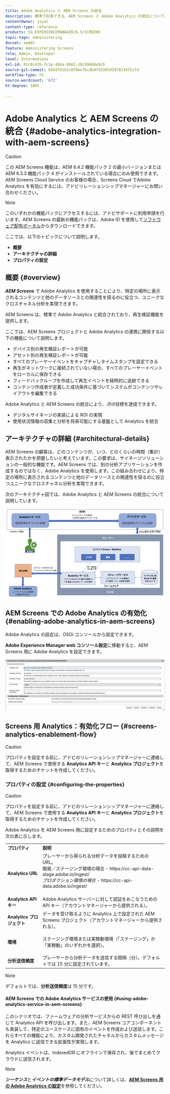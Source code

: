 ```yaml
---
title: Adobe Analytics と AEM Screens の統合
description: 標準で利用できる、AEM Screens と Adobe Analytics の統合について説明し、提供される再生検証機能についても紹介します。
contentOwner: jsyal
content-type: reference
products: SG_EXPERIENCEMANAGER/6.5/SCREENS
topic-tags: administering
docset: aem65
feature: Administering Screens
role: Admin, Developer
level: Intermediate
exl-id: 92c8c42b-7c1e-4d4a-8662-18c99666e9c6
source-git-commit: 6643f4162c8f0ee7bcdb0fd3305d3978234f5cfd
workflow-type: ht
source-wordcount: '672'
ht-degree: 100%

---
```


# Adobe Analytics と AEM Screens の統合 {#adobe-analytics-integration-with-aem-screens}

>[!CAUTION]
>
>この AEM Screens 機能は、AEM 6.4.2 機能パック 2 の最小バージョンまたは AEM 6.3.3 機能パック 4 がインストールされている場合にのみ使用できます。AEM Screens Cloud Service のお客様の場合、Screens Cloud でAdobe Analytics を有効にするには、アドビリレーションシップマネージャーにお問い合わせください。

>[!NOTE]
>
>このいずれかの機能パックにアクセスするには、アドビサポートに利用申請を行います。AEM Screens の最新の機能パックは、Adobe ID を使用して[ソフトウェア配布ポータル](https://experience.adobe.com/#/downloads/content/software-distribution/ja/aem.html)からダウンロードできます。

ここでは、以下のトピックについて説明します。

* **概要**
* **アーキテクチャの詳細**
* **プロパティの設定**

## 概要 {#overview}

***AEM Screens*** で Adobe Analytics を使用することにより、特定の場所に表示されるコンテンツと他のデータソースとの関連性を探るのに役立つ、ユニークなクロスチャネル分析を実現できます。

AEM Screens は、標準で Adobe Analytics と統合されており、再生検証機能を提供します。

ここでは、AEM Screens プロジェクトと Adobe Analytics の連携に関係する以下の機能について説明します。

* デバイス別の再生検証レポートが可能
* アセット別の再生検証レポートが可能
* すべてのプレーヤーイベントをキャプチャしタイムスタンプを設定できる
* 再生がネットワークに接続されていない場合、すべてのプレーヤーイベントをローカルに保存できる
* フィードバックループを作成して再生イベントを経時的に追跡できる
* コンテンツ作成者が定義した成功条件に基づいてシステムがコンテンツやレイアウトを編集できる

Adobe Analytics と AEM Screens の統合により、*次の*&#x200B;目標を達成できます。

* デジタルサイネージの実装による ROI の実現
* 使用状況情報の収集と分析を将来可能にする基盤として Analytics を統合

## アーキテクチャの詳細 {#architectural-details}

AEM Screens の顧客は、どのコンテンツが、いつ、どのくらいの時間（集計）表示されたかを把握したいと考えています。この要求は、サイネージソリューションの一般的な機能です。AEM Screens では、別の分析アプリケーションを作成するのではなく、Adobe Analytics を使用します。この組み合わせにより、特定の場所に表示されるコンテンツと他のデータソースとの関連性を探るのに役立つユニークなクロスチャネル分析を実現できます。

次のアーキテクチャ図では、Adobe Analytics と AEM Screens の統合について説明しています。

![screen_shot_2018-09-12at85611am](assets/screen_shot_2018-09-12at85611am.png)

## AEM Screens での Adobe Analytics の有効化 {#enabling-adobe-analytics-in-aem-screens}

Adobe Analytics の設定は、OSGi コンソールから設定できます。

**Adobe Experience Manager web コンソール設定**&#x200B;に移動すると、AEM Screens 用に Adobe Analytics を設定できます。

![screen_shot_2018-09-04at25550pm](assets/screen_shot_2018-09-04at25550pm.png)

## Screens 用 Analytics：有効化フロー {#screens-analytics-enablement-flow}

>[!CAUTION]
>
>プロパティを設定する前に、アドビのリレーションシップマネージャーに連絡して、AEM Screens で使用する **Analytics API キー**&#x200B;と **Analytics プロジェクト**&#x200B;を取得するためのチケットを作成してください。

### プロパティの設定 {#configuring-the-properties}

>[!CAUTION]
>
>プロパティを設定する前に、アドビのリレーションシップマネージャーに連絡して、AEM Screens で使用する **Analytics API キー**&#x200B;と **Analytics プロジェクト**&#x200B;を取得するためのチケットを作成してください。

Adobe Analytics を AEM Screens 用に設定するためのプロパティとその説明を次の表に示します。

<table>
 <tbody>
  <tr>
   <td><strong>プロパティ</strong></td>
   <td><strong>説明</strong></td>
  </tr>
  <tr>
   <td><strong>Analytics URL</strong></td>
   <td>プレーヤーから得られる分析データを投稿するための URL。<br>
   開発／ステージング環境の場合</em> - https://cc-api-data-stage.adobe.io/ingest/<br /> <em>プロダクション環境の場合</em> - https://cc-api-data.adobe.io/ingest/<br /> <br /></td>
  </tr>
  <tr>
   <td><strong>Analytics API キー</strong></td>
   <td>Adobe Analytics サーバーに対して認証をおこなうための API キー（アカウントマネージャーから提供される）。</td>
  </tr>
  <tr>
   <td><strong>Analytics プロジェクト</strong></td>
   <td>データを受け取るように Analytics 上で設定された AEM Screens プロジェクト（アカウントマネージャーから提供される）。</td>
  </tr>
  <tr>
   <td><strong>環境</strong></td>
   <td><p>ステージング環境または実稼動環境（「ステージング」か「実稼動」のいずれかを選択）。</p></td>
  </tr>
  <tr>
   <td><strong>分析送信頻度</strong></td>
   <td>プレーヤーから分析データを送信する間隔（分）。デフォルトでは 15 分に設定されています。</td>
  </tr>
 </tbody>
</table>

>[!NOTE]
>
>デフォルトでは、**分析送信頻度**&#x200B;は 15 分です。

#### AEM Screens での Adobe Analytics サービスの使用 {#using-adobe-analytics-service-in-aem-screens}

このシナリオでは、ファームウェアの分析サービスからの REST 呼び出しを通じて Analytics API を呼び出します。また、AEM Screens コアコンポーネントも実装して、特定のユースケースに固有のイベントを作成および送信します。これらすべての機能により、カスタム開発されたチャネルからカスタムメッセージを Analytics に送信できる拡張性が実現します。

Analytics イベントは、IndexedDB にオフラインで保存され、後でまとめてクラウドに送信されます。

>[!NOTE]
>
>***シーケンス***&#x200B;と&#x200B;***イベントの標準データモデル***&#x200B;について詳しくは、**[AEM Screens 用の Adobe Analytics の設定](configuring-adobe-analytics-aem-screens.md)**&#x200B;を参照してください。
